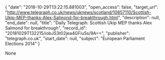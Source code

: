 {
  "date": "2018-10-29T13:22:15.881003", 
  "open_access": false, 
  "target_url": "http://www.telegraph.co.uk/news/uknews/scotland/10857110/Scottish-Ukip-MEP-thanks-Alex-Salmond-for-breakthrough.html", 
  "description": null, 
  "end_date": null, 
  "title": "Daily Telegraph: Scottish Ukip MEP thanks Alex Salmond for breakthrough", 
  "record_id": "20181029T132215/iobJS3t02jea4GFiu5s/9A==", 
  "publisher": "telegraph.co.uk", 
  "start_date": null, 
  "subject": "European Parliament Elections 2014"
}

None